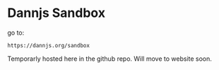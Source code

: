 # Dannjs Sandbox
go to:
```
https://dannjs.org/sandbox
```
Temporarly hosted here in the github repo. Will move to website soon.
